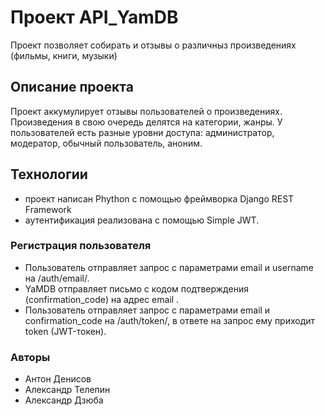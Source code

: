 # Проект API_YamDB

Проект позволяет собирать и отзывы о различныз произведениях (фильмы, книги, музыки)

## Описание проекта

Проект аккумулирует отзывы пользователей о произведениях.
Произведения в свою очередь делятся на категории, жанры.
У пользователей есть разные уровни доступа:
администратор, модератор, обычный пользователь, аноним.

## Технологии

- проект написан Phython с помощью фреймворка Django REST Framework
- аутентификация реализована с помощью Simple JWT.
### Регистрация пользователя

- Пользователь отправляет запрос с параметрами email и username на /auth/email/.
- YaMDB отправляет письмо с кодом подтверждения (confirmation_code) на адрес email .
- Пользователь отправляет запрос с параметрами email и confirmation_code на /auth/token/, в ответе на запрос ему приходит token (JWT-токен).

### Авторы

- Антон Денисов
- Александр Телепин
- Александр Дзюба